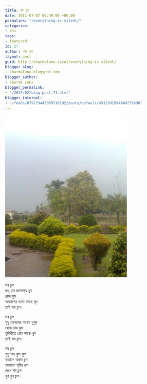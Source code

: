 ```yaml
---
title: সব চুপ
date: 2011-07-07 06:49:00 +06:00
permalink: "/everything-is-silent/"
categories:
- কবিতা
tags:
- featured
id: 27
author: শর্মা লুনা
layout: post
guid: http://sharmaluna.local/everything-is-silent/
blogger_blog:
- sharmaluna.blogspot.com
blogger_author:
- Sharma Luna
blogger_permalink:
- "/2017/02/blog-post_73.html"
blogger_internal:
- "/feeds/879179443059716192/posts/default/4512992594049279690"
---
```


[![](/assets/images/wp-content/uploads/2017/02/monpobon_1310037983_1-Image0872-1.jpg)](/assets/images/wp-content/uploads/2017/02/monpobon_1310037983_1-Image0872-1.jpg)

সব চুপ  
ঘর, মন জানালায় ডুব  
রোদ ঘুম  
আকাশের ব্যাথা আছে খুব  
তাই সব চুপ।

সব চুপ  
শুধু মেঘেদের পায়ের নুপুর  
বেজে যায় ঝুম  
পৃথিবীতে প্রেম আছে খুব  
তাই সব চুপ।

সব চুপ  
শুধু গান ঝুপ ঝুপ  
বাতাসে অশ্রুর চুম  
আভাসে সৃষ্টির রূপ  
দেখে সব চুপ  
খুব খুব চুপ।
